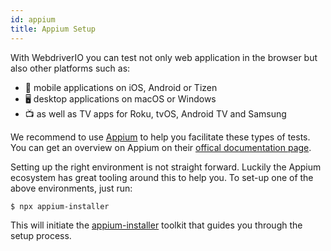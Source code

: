 ```yaml
---
id: appium
title: Appium Setup
---
```


With WebdriverIO you can test not only web application in the browser but also other platforms such as:

- 📱 mobile applications on iOS, Android or Tizen
- 🖥️ desktop applications on macOS or Windows
- 📺 as well as TV apps for Roku, tvOS, Android TV and Samsung

We recommend to use [Appium](https://appium.io/) to help you facilitate these types of tests. You can get an overview on Appium on their [offical documentation page](https://appium.io/docs/en/2.0/intro/).

Setting up the right environment is not straight forward. Luckily the Appium ecosystem has great tooling around this to help you. To set-up one of the above environments, just run:

```sh
$ npx appium-installer
```

This will initiate the [appium-installer](https://github.com/AppiumTestDistribution/appium-installer) toolkit that guides you through the setup process.
